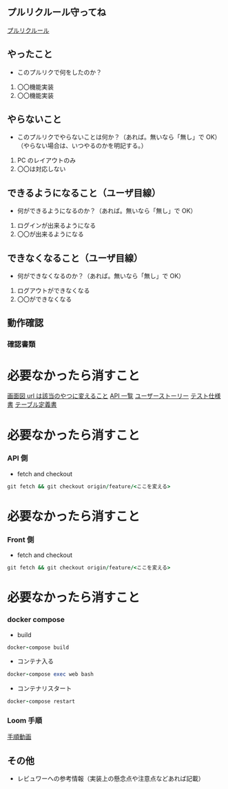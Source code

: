 ## プルリクルール守ってね

[プルリクルール](https://docs.google.com/spreadsheets/d/1XXQGmsRkmIlOpTE6KN6sx6Uya4u_lGKgscMaRdBZDzA/edit#gid=0)

## やったこと

- このプルリクで何をしたのか？

1. 〇〇機能実装
2. 〇〇機能実装

## やらないこと

- このプルリクでやらないことは何か？（あれば。無いなら「無し」で OK）（やらない場合は、いつやるのかを明記する。）

1. PC のレイアウトのみ
2. 〇〇は対応しない

## できるようになること（ユーザ目線）

- 何ができるようになるのか？（あれば。無いなら「無し」で OK）

1. ログインが出来るようになる
2. 〇〇が出来るようになる

## できなくなること（ユーザ目線）

- 何ができなくなるのか？（あれば。無いなら「無し」で OK）

1. ログアウトができなくなる
2. 〇〇ができなくなる

## 動作確認

### 確認書類

# **必要なかったら消すこと**

[画面図 url は該当のやつに変えること](https://xd.adobe.com/view/fbf6c289-81b2-4a4c-80fe-12a68930cc3b-aea5/grid/)
[API 一覧](https://docs.google.com/spreadsheets/d/1sJ_ZjXjCdBJkpl0gbS_HX3wDeZhihUoqddtIrHCPFnY/edit#gid=0)
[ユーザーストーリー](https://docs.google.com/spreadsheets/d/1lORIuXfr7PV5dslAHE4NnRGgNqk0hJ5krfN-tV2YKq8/edit#gid=0)
[テスト仕様書](https://docs.google.com/spreadsheets/d/12xMuHo1K8Fd7FIB7rqeioxdWmrWw7aYK4QZ_Clsfk5Q/edit#gid=1789577746)
[テーブル定義書](https://docs.google.com/spreadsheets/d/15AbCnOzcFlnN8CO-sXxKM6bMS7VtExbew-FpYHav91Q/edit#gid=1771130073)

# **必要なかったら消すこと**

### API 側

- fetch and checkout

```ruby
git fetch && git checkout origin/feature/<ここを変える>
```

# **必要なかったら消すこと**

### Front 側

- fetch and checkout

```ruby
git fetch && git checkout origin/feature/<ここを変える>
```

# **必要なかったら消すこと**

### docker compose

- build

```ruby
docker-compose build
```

- コンテナ入る

```ruby
docker-compose exec web bash
```

- コンテナリスタート

```ruby
docker-compose restart
```

### Loom 手順

[手順動画](urlが入る)

## その他

- レビュワーへの参考情報（実装上の懸念点や注意点などあれば記載）

